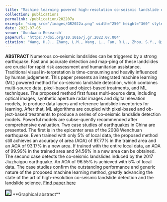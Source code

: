 ```yaml
---
title: "Machine learning powered high-resolution co-seismic landslide detection"
collection: publications
permalink: /publication/202207a
excerpt: '<img src="/images/GR2022a.png" width="250" height="360" style="float:right"> <strong>Highlights:</strong><br> 1. An integrated machine-learning co-seismic landslide detection method has been developed. <br>2. The new method combines multi-source data and pixel- and object-based treatments.<br>3. The influence of training data size on detection performance is systematically investigated.<br>4. The proposed method exhibits outstanding performance in two earthquake case studies.'
date: 2022-07-05
venue: 'Gondwana Research'
paperurl: 'https://doi.org/10.1016/j.gr.2022.07.004'
citation: 'Wang, H.J., Zhang, L.M., Wang, L., Fan, R.L., Zhou, S.Y., Qiang, Y.J., Peng, M., 2022. Machine learning powered high-resolution co-seismic landslide detection. <i>Gondwana Research</i>'
---
```

**ABSTRACT**  Numerous co-seismic landslides can be triggered by a strong earthquake. Fast and accurate detection and map-ping of these landslides are crucial for rapid risk assessment and humanitarian assistance. Traditional visual in-terpretation is time-consuming and heavily influenced by human judgement. This paper presents an integrated machine learning (ML) powered method for co-seismic landslide detection, which combines multi-source data, pixel-based and object-based treatments, and ML techniques. The proposed method first fuses multi-source data, including optical images, synthetic aperture radar images and digital elevation models, to produce data layers and reference landslide inventories for learning. After that, ML algorithms are coupled with pixel-based and ob-ject-based treatments to produce a series of co-seismic landslide detection models. Powerful models are subse-quently recommended after comprehensive evaluation. Two case studies of earthquakes in China are presented. The first is in the epicenter area of the 2008 Wenchuan earthquake. Even trained with only 5% of local data, the proposed method still achieves an accuracy of area (AOA) of 97.77% in the trained area and an AOA of 93.17% in a new area. If trained with the entire local data, an AOA of 99.99% in the trained area and 94.56% in a new area can be obtained. The second case detects the co-seismic landslides induced by the 2017 Jiuzhaigou earthquake. An AOA of 96.55% is achieved with 5% of local data. The case studies confirm the outstanding performance and generic nature of the proposed machine learning method, greatly advancing the state of the art of high-resolution co-seismic landslide detection and the landslide science.
[Find paper here](https://doi.org/10.1016/j.gr.2022.07.004)

<img src="https://ars.els-cdn.com/content/image/1-s2.0-S1342937X22002064-ga1_lrg.jpg" style="border:2px solid black">
**Graphical abstract**
